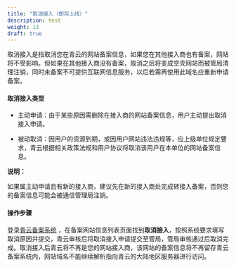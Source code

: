 ```yaml
---
title: "取消接入（即将上线）"
description: test
weight: 13
draft: true
---
```




取消接入是指取消您在青云的网站备案信息，如果您在其他接入商也有备案，网站将不受影响。但如果在其他接入商没有备案，取消之后将变成空壳网站而被管局清理注销，同时未备案不可提供互联网信息服务，以后若需再使用此域名应重新申请备案。

#### 取消接入类型

- 主动申请：由于某些原因需删除在接入商的网站备案信息，用户主动提出取消接入申请。

- 被动取消：因用户的资源到期，或因用户网站违法违规等，应上级单位规定要求，青云根据相关政策法规和用户协议将取消该用户在本单位的网站备案信息。

**说明：**

如果属主动申请且有新的接入商，建议先在新的接入商处完成转接入备案，否则您的备案信息可能会被通信管理局注销。

#### 操作步骤

登录[青云备案系统](https://beian.qingcloud.com/icp/intro) ，在备案网站信息列表页面找到**取消接入**，按照系统要求填写取消原因并提交，青云审核后将取消接入申请提交至管局，管局审核通过后取消完成。取消接入后青云将不再是您的网站接入商，该网站的备案信息将不再留存青云备案系统内，网站域名不能继续解析指向青云的大陆地区服务器进行访问。

